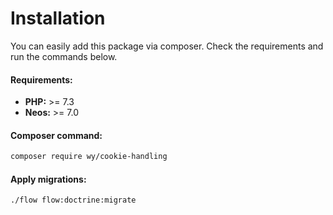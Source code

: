 # Installation

You can easily add this package via composer. Check the requirements and run the commands below.

#### Requirements:
- **PHP:** >= 7.3
- **Neos:** >= 7.0

#### Composer command:
```bash
composer require wy/cookie-handling
```

#### Apply migrations:
```bash
./flow flow:doctrine:migrate
```
